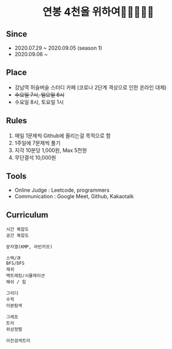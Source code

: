<h1 align="center" style="border-bottom: none;"><Algorithm Study> 연봉 4천을 위하여🍖🍖🍖🍖🍖</h1>

## Since
- 2020.07.29 ~ 2020.09.05 (season 1)
- 2020.09.06 ~ 

## Place
- 강남역 허슬버슬 스터디 카페 (코로나 2단계 격상으로 인한 온라인 대체)
- <del>수요일 7시, 일요일 6시</del>
- 수요일 8시, 토요일 1시

## Rules
1. 매일 1문제씩 Github에 올리는걸 목적으로 함
1. 1주일에 7문제씩 풀기
1. 지각 10분당 1,000원, Max 5천원
1. 무단결석 10,000원

## Tools
- Online Judge : Leetcode, programmers
- Communication : Google Meet, Github, Kakaotalk

## Curriculum
```
시간 복잡도
공간 복잡도

문자열(KMP, 라빈카프)

스택/큐
BFS/DFS
재귀
백트래킹/시뮬레이션
해쉬 / 힙

그리디
수학
이분탐색

그래프
트리
위상정렬

이진검색트리
```
